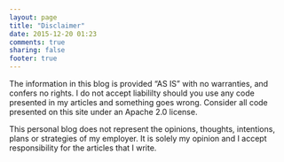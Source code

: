 ```yaml
---
layout: page
title: "Disclaimer"
date: 2015-12-20 01:23
comments: true
sharing: false
footer: true
---
```


The information in this blog is provided “AS IS” with no warranties, and confers no rights. I do not accept liabililty should you use any code presented in my articles and something goes wrong. Consider all code presented on this site under an Apache 2.0 license.

This personal blog does not represent the opinions, thoughts, intentions, plans or strategies of my employer. It is solely my opinion and I accept responsibility for the articles that I write.